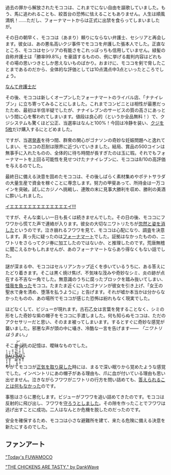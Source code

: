 <!-- title: モココ・アビスガード -->
<!-- status: 堕落 -->

過去の罪から解放されたモココは、これまでにない自由を謳歌していました。もう、馬に追われることも、絞首台の恐怖に怯えることもありません。人生は順風満帆！……ただし、フォーナマートからは正式に出禁を食らってしまいましたが。

その日の朝早く、モココは（あまり）頼りにならない弁護士、セシリアと再会します。彼女は、あの悪名高いクジ事件でモココを弁護した張本人でした。正直なところ、モココはセシリアの有能さをこれっぽっちも信用していません。緑髪の自称弁護士は「勝率99.8%」を豪語するものの、例に挙げる裁判内容はどれもその場の思いつきとしか思えないものばかり。おまけに、モココを剣で脅したことまであるのだから、全体的な評価としては10点満点中3点といったところでしょう。

[なんて弁護士だ](#embed:https://www.youtube.com/live/qFnAgJtQtiY?feature=shared&t=602)

その後、モココは新しくオープンしたフォーナマートのライバル店、「ナナイレブン」に立ち寄ってみることにしました。これまでコンビニとは相性が最悪だったため、最初は半信半疑でしたが、ナナイレブンのサービスの質の高さにあっという間に心を奪われてしまいます。値段は良心的（というか全品無料！）で、クジシステムも驚くほど公正、当選率はなんと100%！今回は冷静を装い、[クジを5枚](https://www.youtube.com/live/qFnAgJtQtiY?feature=shared&t=6668)だけ購入するにとどめました。

ですが、当選[発表](https://www.youtube.com/live/qFnAgJtQtiY?feature=shared&t=7640)を待つ間、群衆の関心がゴナソンの奇妙な妊娠問題へと逸れてしまい、モココの忍耐は限界に近づいていきました。結局、賞品の500コインは無事手に入れたものの、全体的に待ち時間が長すぎたのは玉に瑕。それでもフォーナマートを上回る可能性を見せつけたナナイレブンに、モココは8/10の高評価を与えるのでした。

最終日に備える決意を固めたモココは、その後しばらく素材集めやポテトサラダの大量生産で資金を稼ぐことに専念します。努力の甲斐あって、所持金は一万コインを突破。試しにカジノへ挑戦し、連敗の末に見事大勝利を収め、勝利の美酒に酔いしれました。

[イエエエエエエエエエエエエエイ!!!](#embed:https://www.youtube.com/live/qFnAgJtQtiY?si=fPjknD7-xV_5KP6U&start=12471)

ですが、そんな楽しい一日も長くは続きませんでした。その日の後、モココにフワワから慌てた声で連絡が入ります。彼女の大切なニワトリたちが[忽然と姿を消した](https://www.youtube.com/live/qFnAgJtQtiY?feature=shared&t=11111)というのです。泣き崩れるフワワを見て、モココは心配になり、調査を決意します。真っ先に疑ったのは[フォーナマート](https://www.youtube.com/live/qFnAgJtQtiY?feature=shared&t=11362)でした。証拠はなかったものの、ニワトリをさらってクジ券に加工したのではないか、と推理したのです。荒唐無稽に聞こえるかもしれませんが、あのフォーナマートならあり得なくもない話でした。

謎が深まる中、モココはセルリアンカップ近くを歩いているうちに、ある答えにたどり着きます。そこは黒く焼け焦げ、不気味な茂みや奇妙なシミ、炎の跡が点在する不吉な一角でした。無意識のうちに腐ったブロックを踏み抜いてしまい、[怪我を負った](https://www.youtube.com/live/qFnAgJtQtiY?feature=shared&t=12650)モココ。たまたま近くにいたゴナソンが彼女を引き上げ、「女王の聖水で身を清め、堕落を払うように」と告げます。それが嘘か本当かは分からなかったものの、あの場所でモココが感じた恐怖は紛れもなく現実でした。

ほどなくして、ビジューが現れます。古石乙女は言葉を発することなく、シミの形をした奇妙な紫の帽子をモココに手渡しました。何も知らぬモココは、ただのアクセサリーだと思い、そのまま被ってしまいます。するとすぐに奇妙な感覚が襲いました。邪悪な声が頭の中に囁き、冷酷な一言を告げます—— _「ニワトリはうまい。」_

そこから先の記憶は、曖昧なものでした。

[B̶̢̫̝̖̗̘̹̩͇̦̋̉̀̀Ȃ̵͉͇̰͓̝̩̙͍̒̋ͅǗ̶̗̇͌̋ ̷̨̝̲̱͂͛̄̃͑̈́̋̏̚͝B̶̢͚̬͕͔̟̻͓̉̏́̏̍̊̄̇̀̐̀́̚͝A̸̛̞͚̪͕͙͎̒̏͂̍̍͋͝U̴̲͇̗͈͑̒̄͛̓̓͌̅̄̔̚](#embed:https://www.youtube.com/live/qFnAgJtQtiY?si=I8pw4o1eeG_aDK5a&start=12974)

やがてモココが[正気を取り戻した](https://www.youtube.com/live/qFnAgJtQtiY?feature=shared&t=13135)時には、まるで深い眠りから覚めたような感覚でした。インベントリにあの帽子がある理由も、爪に血が付いている理由も思い出せません。泣きながらフワワがニワトリの行方を問い詰めても、[答えられることは何もなかった](https://www.youtube.com/live/qFnAgJtQtiY?feature=shared&t=13238)のです。

事態はさらに悪化します。ビジューがフワワを追い詰めてきたのです。モココは反射的に飛び出し、フワワを[守ろうとしました](https://www.youtube.com/live/qFnAgJtQtiY?feature=shared&t=14838)。その隙を作ったことでフワワは逃げ出すことに成功。二人はなんとか危機を脱したのだったのです。

安全を確保するため、モココは小さな避難所を建て、来たる危険に備える決意を新たにするのでした。

## ファンアート

["Today's FUWAMOCO](https://x.com/fukuinu_daddy/status/1832281930748064239)

<!-- fuwawa -->

["THE CHICKENS ARE TASTY." by DankWave](https://x.com/The_DankWave/status/1834198780335587359)
